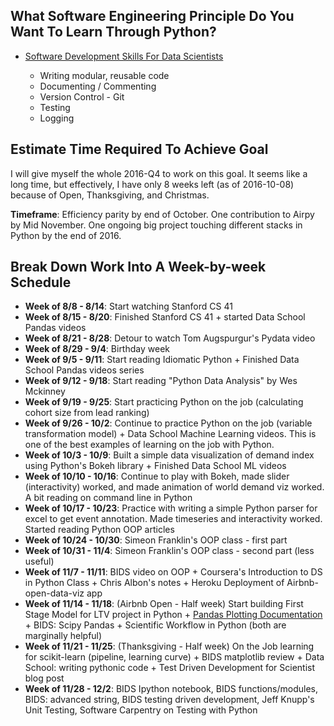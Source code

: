 ## What Software Engineering Principle Do You Want To Learn Through Python?

* [Software Development Skills For Data Scientists]
    
    * Writing modular, reusable code
    * Documenting / Commenting
    * Version Control - Git
    * Testing
    * Logging

## Estimate Time Required To Achieve Goal

I will give myself the whole 2016-Q4 to work on this goal. It seems like a long time, but effectively, I have only 8 weeks left (as of 2016-10-08) because of Open, Thanksgiving, and Christmas. 

**Timeframe**: Efficiency parity by end of October. One contribution to Airpy by Mid November. One ongoing big project touching different stacks in Python by the end of 2016.

## Break Down Work Into A Week-by-week Schedule

* **Week of 8/8 - 8/14**: Start watching Stanford CS 41
* **Week of 8/15 - 8/20**: Finished Stanford CS 41 + started Data School Pandas videos
* **Week of 8/21 - 8/28**: Detour to watch Tom Augspurgur's Pydata video
* **Week of 8/29 - 9/4**: Birthday week
* **Week of 9/5 - 9/11**: Start reading Idiomatic Python + Finished Data School Pandas videos series
* **Week of 9/12 - 9/18**: Start reading "Python Data Analysis" by Wes Mckinney
* **Week of 9/19 - 9/25**: Start practicing Python on the job (calculating cohort size from lead ranking)
* **Week of 9/26 - 10/2**: Continue to practice Python on the job (variable transformation model) + Data School Machine Learning videos. This is one of the best examples of learning on the job with Python.
* **Week of 10/3 - 10/9**: Built a simple data visualization of demand index using Python's Bokeh library + Finished Data School ML videos
* **Week of 10/10 - 10/16**: Continue to play with Bokeh, made slider (interactivity) worked, and made animation of world demand viz worked. A bit reading on command line in Python
* **Week of 10/17 - 10/23**: Practice with writing a simple Python parser for excel to get event annotation. Made timeseries and interactivity worked. Started reading Python OOP articles
* **Week of 10/24 - 10/30**: Simeon Franklin's OOP class - first part
* **Week of 10/31 - 11/4**: Simeon Franklin's OOP class - second part (less useful)
* **Week of 11/7 - 11/11**: BIDS video on OOP + Coursera's Introduction to DS in Python Class + Chris Albon's notes + Heroku Deployment of Airbnb-open-data-viz app
* **Week of 11/14 - 11/18**: (Airbnb Open - Half week) Start building First Stage Model for LTV project in Python + [Pandas Plotting Documentation] + BIDS: Scipy Pandas + Scientific Workflow in Python (both are marginally helpful)
* **Week of 11/21 - 11/25**: (Thanksgiving - Half week) On the Job learning for scikit-learn (pipeline, learning curve) + BIDS matplotlib review + Data School: writing pythonic code + Test Driven Development for Scientist blog post
* **Week of 11/28 - 12/2**: BIDS Ipython notebook, BIDS functions/modules, BIDS: advanced string, BIDS testing driven development, Jeff Knupp's Unit Testing, Software Carpentry on Testing with Python

[Software Development Skills For Data Scientists]: http://treycausey.com/software_dev_skills.html
[Pandas Plotting Documentation]:http://pandas.pydata.org/pandas-docs/version/0.18.1/visualization.html
